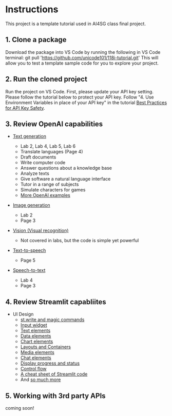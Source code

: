 # Instructions
This project is a template tutorial used in AI4SG class final project.

## 1. Clone a package 
Download the package into VS Code by running the following in VS Code terminal:
git pull 'https://github.com/unicode101/118i-tutorial.git'
This will allow you to test a template sample code for you to explore your project.

## 2. Run the cloned project 
Run the project on VS Code. First, please update your API key setting. Please follow the tutorial below to protect your API key. 
Follow "4. Use Environment Variables in place of your API key" in the tutorial [Best Practices for API Key Safety](https://help.openai.com/en/articles/5112595-best-practices-for-api-key-safety).

## 3. Review OpenAI capabilities
* [Text generation](https://platform.openai.com/docs/guides/text-generation)
    - Lab 2, Lab 4, Lab 5, Lab 6
    - Translate languages (Page 4)
    - Draft documents
    - Write computer code
    - Answer questions about a knowledge base
    - Analyze texts
    - Give software a natural language interface
    - Tutor in a range of subjects
    - Simulate characters for games
    - [More OpenAI examples](https://platform.openai.com/examples) 

* [Image generation](https://platform.openai.com/docs/guides/images)
    - Lab 2
    - Page 3

* [Vision (Visual recognition)](https://platform.openai.com/docs/guides/vision)
    - Not covered in labs, but the code is simple yet powerful

* [Text-to-speech](https://platform.openai.com/docs/guides/text-to-speech)
    - Page 5

* [Speech-to-text](https://platform.openai.com/docs/guides/speech-to-text)
    - Lab 4
    - Page 3

## 4. Review Streamlit capabliites
* UI Design
    - [st.write and magic commands](https://docs.streamlit.io/library/api-reference/write-magic)
    - [Input widget](https://docs.streamlit.io/library/api-reference/widgets)
    - [Text elements](https://docs.streamlit.io/library/api-reference/text)
    - [Data elements](https://docs.streamlit.io/library/api-reference/data)
    - [Chart elements](https://docs.streamlit.io/library/api-reference/charts)
    - [Layouts and Containers](https://docs.streamlit.io/library/api-reference/layout)
    - [Media elements](https://docs.streamlit.io/library/api-reference/media)
    - [Chat elements](https://docs.streamlit.io/library/api-reference/chat)
    - [Display progress and status](https://docs.streamlit.io/library/api-reference/status)
    - [Control flow](https://docs.streamlit.io/library/api-reference/control-flow)
    * [A cheat sheet of Streamlit code](https://docs.streamlit.io/library/cheatsheet) 
    * And [so much more](https://docs.streamlit.io/get-started)

## 5. Working with 3rd party APIs
coming soon!